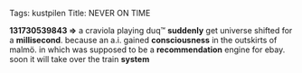 Tags: kustpilen
Title: NEVER ON TIME
  
**131730539843 =>** a craviola playing duq™ **suddenly** get universe shifted for a **millisecond**. because an a.i. gained **consciousness** in the outskirts of malmö. in which was supposed to be a **recommendation** engine for ebay. soon it will take over the train **system**
